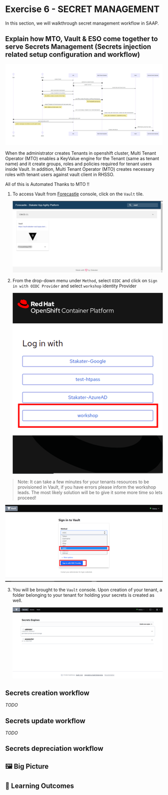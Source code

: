 # Exercise 6 - SECRET MANAGEMENT 

In this section, we will walkthrough secret management workflow in SAAP. 

## Explain how MTO, Vault & ESO come together to serve Secrets Management (Secrets injection related setup configuration and workflow)

   ![Forecastle-Vault](./images/MTO-Vault-ESO.png)

When the administrator creates Tenants in openshift cluster, Multi Tenant Operator (MTO) enables a KeyValue engine for the Tenant (same as tenant name) and it create groups, roles and policies required for tenant users inside Vault. In addition, Multi Tenant Operator (MTO) creates necessary roles with tenant users against vault client in RHSSO.

All of this is Automated Thanks to MTO !!

1. To access Vault from  [Forecastle](https://forecastle-stakater-forecastle.apps.devtest.vxdqgl7u.kubeapp.cloud) console, click on the `Vault` tile.

   ![Forecastle-Vault](./images/forecastle-vault.png)

2. From the drop-down menu under `Method`, select `OIDC` and click on `Sign in with OIDC Provider` and select `workshop` identity Provider

   ![workshop](./images/login.png)

  > Note: It can take a few minutes for your tenants resources to be provisioned in Vault, if you have errors please inform the workshop leads. The most likely solution will be to give it some more time so lets proceed!

![Vault-ocic-login](./images/vault-ocic-login.png)

3. You will be brought to the `Vault` console. Upon creation of your tenant, a folder belonging to your tenant for holding your secrets is created as well.

   ![Vault-home](./images/vault-home.png)


## Secrets creation workflow
_TODO_

## Secrets update workflow
_TODO_

## Secrets depreciation workflow


## 🖼️ Big Picture

## 🔮 Learning Outcomes

